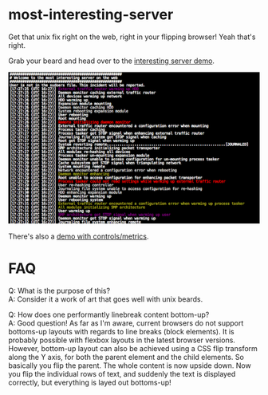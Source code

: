 most-interesting-server
=======================

Get that unix fix right on the web, right in your flipping browser! Yeah that's right.

Grab your beard and head over to the [interesting server demo](http://magwo.github.io/most-interesting-server/index.html).


![Screenshot of most interesting server on the web](/screenshot.png "Screenshot")

There's also a [demo with controls/metrics](http://magwo.github.io/most-interesting-server/index.html?controls).


FAQ
=====================

Q: What is the purpose of this?  
A: Consider it a work of art that goes well with unix beards.

Q: How does one performantly linebreak content bottom-up?  
A: Good question! As far as I'm aware, current browsers do not support bottoms-up layouts with regards to line breaks (block elements).
It is probably possible with flexbox layouts in the latest browser versions.  
However, bottom-up layout can also be achieved using a CSS flip transform along the Y axis, for both the parent element and the child elements.
So basically you flip the parent. The whole content is now upside down. Now you flip the individual rows of text, and suddenly the text is displayed correctly, but everything is layed out bottoms-up!
